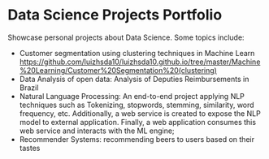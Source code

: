 # Data Science Projects Portfolio
Showcase personal projects about Data Science. Some topics include:

- Customer segmentation using clustering techniques in Machine Learn https://github.com/luizhsda10/luizhsda10.github.io/tree/master/Machine%20Learning/Customer%20Segmentation%20(clustering)
- Data Analysis of open data: Analysis of Deputies Reimbursements in Brazil
- Natural Language Processing: An end-to-end project applying NLP techniques such as Tokenizing, stopwords, stemming, similarity, word frequency, etc. Additionally, a web service is created to expose the NLP model to external application. Finally, a web application consumes this web service and interacts with the ML engine;
- Recommender Systems: recommending beers to users based on their tastes
